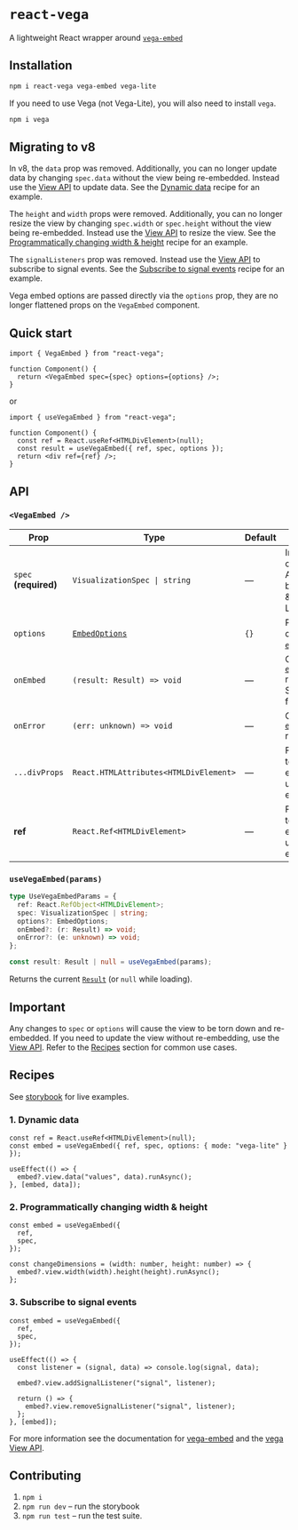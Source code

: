 # `react-vega`

A lightweight React wrapper around [`vega-embed`](https://github.com/vega/vega-embed)

## Installation

```bash
npm i react-vega vega-embed vega-lite
```
If you need to use Vega (not Vega-Lite), you will also need to install `vega`.

```bash
npm i vega
```
## Migrating to v8

In v8, the `data` prop was removed. Additionally, you can no longer update data by changing `spec.data` without the view being re-embedded. Instead use the [View API](https://vega.github.io/vega/docs/api/view) to update data. See the [Dynamic data](#1-dynamic-data) recipe for an example.

The `height` and `width` props were removed. Additionally, you can no longer resize the view by changing `spec.width` or `spec.height` without the view being re-embedded. Instead use the [View API](https://vega.github.io/vega/docs/api/view) to resize the view. See the [Programmatically changing width & height](#2-programmatically-changing-width--height) recipe for an example.

The `signalListeners` prop was removed. Instead use the [View API](https://vega.github.io/vega/docs/api/view) to subscribe to signal events. See the [Subscribe to signal events](#3-subscribe-to-signal-events) recipe for an example.

Vega embed options are passed directly via the `options` prop, they are no longer flattened props on the `VegaEmbed` component.

## Quick start

```tsx
import { VegaEmbed } from "react-vega";

function Component() {
  return <VegaEmbed spec={spec} options={options} />;
}
```

or

```tsx
import { useVegaEmbed } from "react-vega";

function Component() {
  const ref = React.useRef<HTMLDivElement>(null);
  const result = useVegaEmbed({ ref, spec, options });
  return <div ref={ref} />;
}
```

## API

### `<VegaEmbed />`

| Prop                  | Type                                   | Default | Notes                                                     |
| --------------------- | -------------------------------------- | ------- | --------------------------------------------------------- |
| `spec` **(required)** | `VisualizationSpec \| string`          | —       | Inline spec or URL. Accepts both Vega & Vega-Lite.        |
| `options`             | [`EmbedOptions`](https://vega.github.io/vega-embed/interfaces/EmbedOptions.html)                         | `{}`    | Passed directly to [`embed()`](https://vega.github.io/vega-embed/functions/default.html).                         |
| `onEmbed`             | `(result: Result) => void`             | —       | Called once [`embed()`](https://vega.github.io/vega-embed/functions/default.html) resolves. See [`Result`](https://vega.github.io/vega-embed/interfaces/Result.html) for details.                            |
| `onError`             | `(err: unknown) => void`               | —       | Called if [`embed()`](https://vega.github.io/vega-embed/functions/default.html) rejects.                          |
| `...divProps`         | `React.HTMLAttributes<HTMLDivElement>` | —       | Forwarded to the `<div>` element used for embedding.                        |
| **ref**               | `React.Ref<HTMLDivElement>`            | —       | Forwarded to the `<div>` element used for embedding. |

### `useVegaEmbed(params)`

```ts
type UseVegaEmbedParams = {
  ref: React.RefObject<HTMLDivElement>;
  spec: VisualizationSpec | string;
  options?: EmbedOptions;
  onEmbed?: (r: Result) => void;
  onError?: (e: unknown) => void;
};

const result: Result | null = useVegaEmbed(params);
```

Returns the current [`Result`](https://vega.github.io/vega-embed/interfaces/Result.html) (or `null` while loading).

## Important
Any changes to `spec` or `options` will cause the view to be torn down and re-embedded. If you need to update the view without re-embedding, use the [View API](https://vega.github.io/vega/docs/api/view). Refer to the [Recipes](#recipes) section for common use cases.

## Recipes

See [storybook](https://vega.github.io/react-vega) for live examples.

### 1. Dynamic data

```tsx
const ref = React.useRef<HTMLDivElement>(null);
const embed = useVegaEmbed({ ref, spec, options: { mode: "vega-lite" } });

useEffect(() => {
  embed?.view.data("values", data).runAsync();
}, [embed, data]);
```

### 2. Programmatically changing width & height

```tsx
const embed = useVegaEmbed({
  ref,
  spec,
});

const changeDimensions = (width: number, height: number) => {
  embed?.view.width(width).height(height).runAsync();
};
```
### 3. Subscribe to signal events

```tsx
const embed = useVegaEmbed({
  ref,
  spec,
});

useEffect(() => {
  const listener = (signal, data) => console.log(signal, data);

  embed?.view.addSignalListener("signal", listener);

  return () => {
    embed?.view.removeSignalListener("signal", listener);
  };
}, [embed]);

```

For more information see the documentation for [vega-embed](https://vega.github.io/vega-embed/) and the [vega View API](https://vega.github.io/vega/docs/api/view).

## Contributing

1. `npm i`
2. `npm run dev` – run the storybook
3. `npm run test` – run the test suite.
